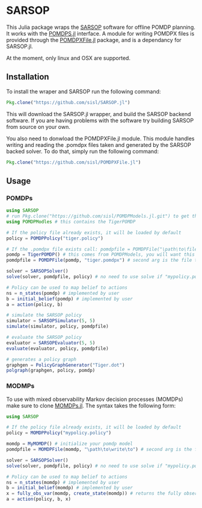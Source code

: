 # SARSOP

This Julia package wraps the [SARSOP](http://bigbird.comp.nus.edu.sg/pmwiki/farm/appl/) software for offline POMDP planning. 
It works with the [POMDPS.jl](https://github.com/sisl/POMDPs.jl) interface.
A module for writing POMDPX files is provided through the [POMDPXFile.jl](https://github.com/sisl/POMDPXFile.jl) package, and is a dependancy for SARSOP.jl. 

At the moment, only linux and OSX are supported.

## Installation
To install the wraper and SARSOP run the following command:

```julia
Pkg.clone("https://github.com/sisl/SARSOP.jl")
```

This will download the SARSOP.jl wrapper, and build the SARSOP backend software. If you are having problems with the
software try building SARSOP from source on your own. 

You also need to donwload the POMDPXFile.jl module. This module handles writing and reading the .pomdpx files taken and
generated by the SARSOP backed solver. To do that, simply run the following command:

```julia
Pkg.clone("https://github.com/sisl/POMDPXFile.jl")
```

## Usage
### POMDPs
```julia
using SARSOP
# run Pkg.clone("https://github.com/sisl/POMDPModels.jl.git") to get this module
using POMDPModles # this contains the TigerPOMDP

# If the policy file already exists, it will be loaded by default
policy = POMDPPolicy("tiger.policy")

# If the .pomdpx file exists call: pomdpfile = POMDPFile("\path\to\file") 
pomdp = TigerPOMDP() # this comes from POMDPModels, you will want this to be your concrete POMDP type
pomdpfile = POMDPFile(pomdp, "tiger.pomdpx") # second arg is the file to which .pomdpx will be writeten

solver = SARSOPSolver()
solve(solver, pomdpfile, policy) # no need to use solve if "mypolicy.policy" already exists

# Policy can be used to map belief to actions
ns = n_states(pomdp) # implemented by user
b = initial_belief(pomdp) # implemented by user
a = action(policy, b) 

# simulate the SARSOP policy
simulator = SARSOPSimulator(5, 5)
simulate(simulator, policy, pomdpfile)

# evaluate the SARSOP policy
evaluator = SARSOPEvaluator(5, 5)
evaluate(evaluator, policy, pomdpfile)

# generates a policy graph
graphgen = PolicyGraphGenerator("Tiger.dot")
polgraph(graphgen, policy, pomdp)

```

### MODMPs
To use with mixed observability Markov decision processes (MOMDPs) make sure to clone [MOMDPs.jl](https://github.com/sisl/MOMDPs.jl). The syntax takes the following form:

```julia
using SARSOP

# If the policy file already exists, it will be loaded by default
policy = MOMDPPolicy("mypolicy.policy")

momdp = MyMOMDP() # initialize your pomdp model
pomdpfile = MOMDPFile(momdp, "\path\to\write\to") # second arg is the file to which .pomdpx will be writeten

solver = SARSOPSolver()
solve(solver, pomdpfile, policy) # no need to use solve if "mypolicy.policy" already exists

# Policy can be used to map belief to actions
ns = n_states(momdp) # implemented by user
b = initial_belief(momdp) # implemented by user
x = fully_obs_var(momdp, create_state(momdp)) # returns the fully observable varaible (implemented by user)
a = action(policy, b, x) 
```
